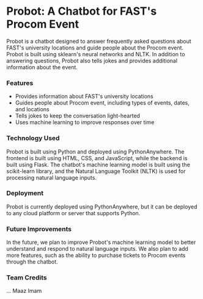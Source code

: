 # Probot: A Chatbot for FAST's Procom Event
Probot is a chatbot designed to answer frequently asked questions about FAST's university locations and guide people about the Procom event. Probot is built using sklearn's neural networks and NLTK. In addition to answering questions, Probot also tells jokes and provides additional information about the event.

### Features
* Provides information about FAST's university locations
* Guides people about Procom event, including types of events, dates, and locations
* Tells jokes to keep the conversation light-hearted
* Uses machine learning to improve responses over time

### Technology Used
Probot is built using Python and deployed using PythonAnywhere. The frontend is built using HTML, CSS, and JavaScript, while the backend is built using Flask. The chatbot's machine learning model is built using the scikit-learn library, and the Natural Language Toolkit (NLTK) is used for processing natural language inputs.

### Deployment
Probot is currently deployed using PythonAnywhere, but it can be deployed to any cloud platform or server that supports Python.

### Future Improvements
In the future, we plan to improve Probot's machine learning model to better understand and respond to natural language inputs. We also plan to add more features, such as the ability to purchase tickets to Procom events through the chatbot.

### Team Credits
...
Maaz Imam
